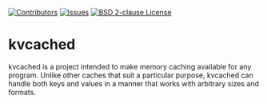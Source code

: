 [![Contributors][contributors-shield]][contributors-url]
[![Issues][issues-shield]][issues-url]
[![BSD 2-clause License][license-shield]][license-url]
# kvcached

kvcached is a project intended to make memory caching available for any program. Unlike other caches that suit a particular purpose, kvcached can handle both keys and values in a manner that works with arbitrary sizes and formats.

[contributors-shield]: https://img.shields.io/github/contributors/FrankTCA/kvcached.svg?style=for-the-badge
[contributors-url]: https://github.com/FrankTCA/kvcached/graphs/contributors
[issues-shield]: https://img.shields.io/github/issues/FrankTCA/kvcached.svg?style=for-the-badge
[issues-url]: https://github.com/FrankTCA/kvcached/issues
[license-shield]: https://img.shields.io/github/license/FrankTCA/kvcached.svg?style=for-the-badge
[license-url]: https://github.com/FrankTCA/kvcached/blob/master/LICENSE.txt
